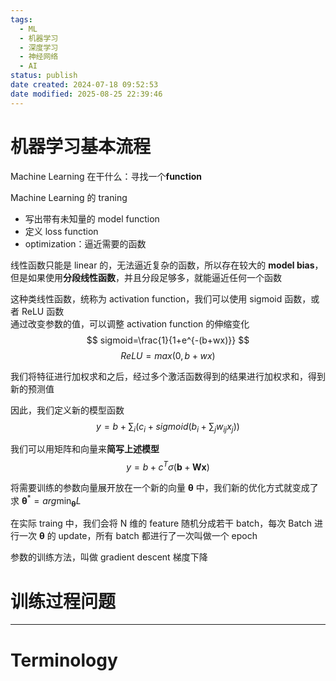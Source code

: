 ```yaml
---
tags:
  - ML
  - 机器学习
  - 深度学习
  - 神经网络
  - AI
status: publish
date created: 2024-07-18 09:52:53
date modified: 2025-08-25 22:39:46
---
```


# 机器学习基本流程

Machine Learning 在干什么：寻找一个**function**

Machine Learning 的 traning
- 写出带有未知量的 model function
- 定义 loss function
- optimization：逼近需要的函数

线性函数只能是 linear 的，无法逼近复杂的函数，所以存在较大的 **model bias**，但是如果使用**分段线性函数**，并且分段足够多，就能逼近任何一个函数

这种类线性函数，统称为 activation function，我们可以使用 sigmoid 函数，或者 ReLU 函数  
通过改变参数的值，可以调整 activation function 的伸缩变化
$$
sigmoid=\frac{1}{1+e^{-(b+wx)}}
$$
$$ReLU=max\left( 0,b+wx \right)$$

我们将特征进行加权求和之后，经过多个激活函数得到的结果进行加权求和，得到新的预测值

因此，我们定义新的模型函数
$$
y=b+\sum_{i}\left (c_{i}+sigmoid\left( b_{i}+\sum_{j}w_{ij}x_{j} \right)\right)
$$

我们可以用矩阵和向量来**简写上述模型**
$$
y=b+c^{T}\sigma(\mathbf{b}+\mathbf{W}\mathbf{x})
$$

将需要训练的参数向量展开放在一个新的向量 $\boldsymbol{\theta}$ 中，我们新的优化方式就变成了求 $\boldsymbol{\theta}^{*}=arg\min_{\boldsymbol{\theta}}L$

在实际 traing 中，我们会将 N 维的 feature 随机分成若干 batch，每次 Batch 进行一次 $\boldsymbol{\theta}$ 的 update，所有 batch 都进行了一次叫做一个 epoch

参数的训练方法，叫做 gradient descent 梯度下降

# 训练过程问题



---

# Terminology